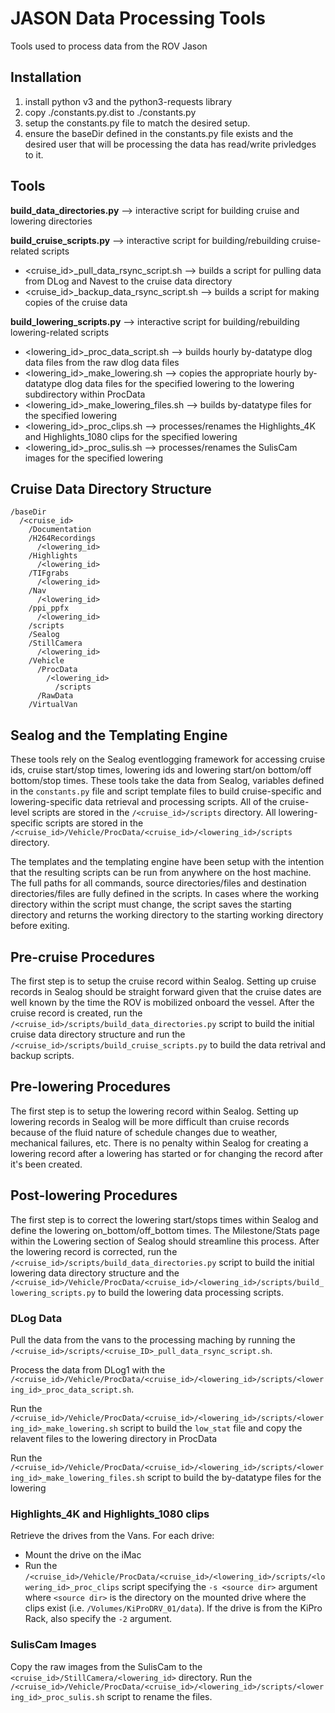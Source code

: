 # JASON Data Processing Tools
Tools used to process data from the ROV Jason

## Installation

1. install python v3 and the python3-requests library
2. copy ./constants.py.dist to ./constants.py
3. setup the constants.py file to match the desired setup.
4. ensure the baseDir defined in the constants.py file exists and the desired user that will be processing the data has read/write privledges to it. 

## Tools

**build_data_directories.py** --> interactive script for building cruise and lowering directories

**build_cruise_scripts.py** --> interactive script for building/rebuilding cruise-related scripts
  - <cruise_id>_pull_data_rsync_script.sh --> builds a script for pulling data from DLog and Navest to the cruise data directory
  - <cruise_id>_backup_data_rsync_script.sh --> builds a script for making copies of the cruise data

**build_lowering_scripts.py** --> interactive script for building/rebuilding lowering-related scripts
  - <lowering_id>_proc_data_script.sh --> builds hourly by-datatype dlog data files from the raw dlog data files
  - <lowering_id>_make_lowering.sh --> copies the appropriate hourly by-datatype dlog data files for the specified lowering to the lowering subdirectory within ProcData
  - <lowering_id>_make_lowering_files.sh --> builds by-datatype files for the specified lowering
  - <lowering_id>_proc_clips.sh --> processes/renames the Highlights_4K and Highlights_1080 clips for the specified lowering
  - <lowering_id>_proc_sulis.sh --> processes/renames the SulisCam images for the specified lowering

## Cruise Data Directory Structure

```
/baseDir
  /<cruise_id>
    /Documentation
    /H264Recordings
      /<lowering_id>
    /Highlights
      /<lowering_id>
    /TIFgrabs
      /<lowering_id>
    /Nav
      /<lowering_id>
    /ppi_ppfx
      /<lowering_id>
    /scripts
    /Sealog
    /StillCamera
      /<lowering_id>
    /Vehicle
      /ProcData
        /<lowering_id>
          /scripts
      /RawData
    /VirtualVan
```

## Sealog and the Templating Engine
These tools rely on the Sealog eventlogging framework for accessing cruise ids, cruise start/stop times, lowering ids and lowering start/on bottom/off bottom/stop times.  These tools take the data from Sealog, variables defined in the `constants.py` file and script template files to build cruise-specific and lowering-specific data retrieval and processing scripts.  All of the cruise-level scripts are stored in the `/<cruise_id>/scripts` directory.  All lowering-specific scripts are stored in the `/<cruise_id>/Vehicle/ProcData/<cruise_id>/<lowering_id>/scripts` directory.

The templates and the templating engine have been setup with the intention that the resulting scripts can be run from anywhere on the host machine.  The full paths for all commands, source directories/files and destination directories/files are fully defined in the scripts.  In cases where the working directory within the script must change, the script saves the starting directory and returns the working directory to the starting working directory before exiting.

## Pre-cruise Procedures
The first step is to setup the cruise record within Sealog.  Setting up cruise records in Sealog should be straight forward given that the cruise dates are well known by the time the ROV is mobilized onboard the vessel.  After the cruise record is created, run the `/<cruise_id>/scripts/build_data_directories.py` script to build the initial cruise data directory structure and run the `/<cruise_id>/scripts/build_cruise_scripts.py` to build the data retrival and backup scripts.

## Pre-lowering Procedures
The first step is to setup the lowering record within Sealog.  Setting up lowering records in Sealog will be more difficult than cruise records because of the fluid nature of schedule changes due to weather, mechanical failures, etc.  There is no penalty within Sealog for creating a lowering record after a lowering has started or for changing the record after it's been created.

## Post-lowering Procedures
The first step is to correct the lowering start/stops times within Sealog and define the lowering on_bottom/off_bottom times.  The Milestone/Stats page within the Lowering section of Sealog should streamline this process.  After the lowering record is corrected, run the `/<cruise_id>/scripts/build_data_directories.py` script to build the initial lowering data directory structure and the `/<cruise_id>/Vehicle/ProcData/<cruise_id>/<lowering_id>/scripts/build_lowering_scripts.py` to build the lowering data processing scripts.

### DLog Data
Pull the data from the vans to the processing maching by running the `/<cruise_id>/scripts/<cruise_ID>_pull_data_rsync_script.sh`.

Process the data from DLog1 with the `/<cruise_id>/Vehicle/ProcData/<cruise_id>/<lowering_id>/scripts/<lowering_id>_proc_data_script.sh`.

Run the `/<cruise_id>/Vehicle/ProcData/<cruise_id>/<lowering_id>/scripts/<lowering_id>_make_lowering.sh` script to build the `low_stat` file and copy the relavent files to the lowering directory in ProcData

Run the `/<cruise_id>/Vehicle/ProcData/<cruise_id>/<lowering_id>/scripts/<lowering_id>_make_lowering_files.sh` script to build the by-datatype files for the lowering

### Highlights_4K and Highlights_1080 clips
Retrieve the drives from the Vans.  For each drive:
 - Mount the drive on the iMac
 - Run the `/<cruise_id>/Vehicle/ProcData/<cruise_id>/<lowering_id>/scripts/<lowering_id>_proc_clips` script specifying the `-s <source dir>` argument where `<source dir>` is the directory on the mounted drive where the clips exist (i.e. `/Volumes/KiProDRV_01/data`). If the drive is from the KiPro Rack, also specify the `-2` argument.

### SulisCam Images
Copy the raw images from the SulisCam to the `<cruise_id>/StillCamera/<lowering_id>` directory.  Run the `/<cruise_id>/Vehicle/ProcData/<cruise_id>/<lowering_id>/scripts/<lowering_id>_proc_sulis.sh` script to rename the files.
